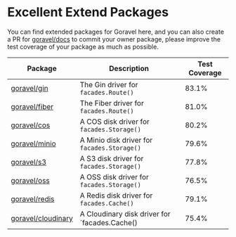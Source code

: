 # Excellent Extend Packages

You can find extended packages for Goravel here, and you can also create a PR for [goravel/docs](https://github.com/goravel/docs) to commit your owner package, please improve the test coverage of your package as much as possible.

| Package                                            | Description                                               | Test Coverage   |
| -----------------------------------------------    | ----------------------------------------------            | --------------  |
| [goravel/gin](https://github.com/goravel/gin)      | The Gin driver for `facades.Route()`          | 83.1%           |
| [goravel/fiber](https://github.com/goravel/fiber)  | The Fiber driver for `facades.Route()`        | 81.0%           |
| [goravel/cos](https://github.com/goravel/cos)      | A COS disk driver for `facades.Storage()`     | 80.2%           |
| [goravel/minio](https://github.com/goravel/minio)  | A Minio disk driver for `facades.Storage()`   | 79.6%           |
| [goravel/s3](https://github.com/goravel/s3)        | A S3 disk driver for `facades.Storage()`      | 77.8%           |
| [goravel/oss](https://github.com/goravel/oss)      | A OSS disk driver for `facades.Storage()`     | 76.5%           |
| [goravel/redis](https://github.com/goravel/redis)  | A Redis disk driver for `facades.Cache()`     | 79.1%           |
| [goravel/cloudinary](https://github.com/goravel/cloudinary)  | A Cloudinary disk driver for `facades.Cache()     | 75.4%           |
